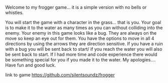 Welcome to my frogger game... it is a simple version with no bells or whistles.

You will start the game with a character in the grass... that is you. Your goal is to make it to the water as many times as you can without colliding into the enemy. Your enemy in this game looks like a bug. They are always on the move so keep an eye out for them. You have the options to move in all 4 directions by using the arrows they are direction sensitive. If you have a ruin with a bug you will be sent back to start/ if you reach the water you will also be sent back to start. If I had more time and code experience there would be something special for you if you made it to the water. My apologies.... Have fun and good luck.

link to game https://github.com/silentsoundz/frogger
